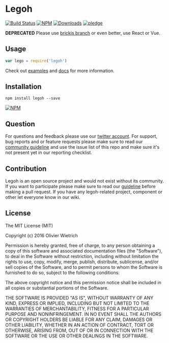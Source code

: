 # Legoh

[![Build Status](https://travis-ci.org/bredele/legoh.svg?branch=master)](https://travis-ci.org/bredele/legoh)
[![NPM](https://img.shields.io/npm/v/legoh.svg)](https://www.npmjs.com/package/legoh)
[![Downloads](https://img.shields.io/npm/dm/legoh.svg)](http://npm-stat.com/charts.html?package=legoh)
[![pledge](https://bredele.github.io/contributing-guide/community-pledge.svg)](https://github.com/bredele/contributing-guide/blob/master/community.md)

**DEPRECATED** Please use [brickjs branch](https://github.com/bredele/lego/tree/brickjs) or even better, use React or Vue.

## Usage

```js
var lego = require('legoh')

```

Check out [examples](/examples) and [docs](/docs) for more information.

## Installation

```shell
npm install legoh --save
```

[![NPM](https://nodei.co/npm/legoh.png)](https://nodei.co/npm/legoh/)

## Question

For questions and feedback please use our [twitter account](https://twitter.com/bredeleca). For support, bug reports and or feature requests please make sure to read our
<a href="https://github.com/bredele/contributing-guide/blob/master/community.md" target="_blank">community guideline</a> and use the issue list of this repo and make sure it's not present yet in our reporting checklist.


## Contribution

Legoh is an open source project and would not exist without its community. If you want to participate please make sure to read our <a href="https://github.com/bredele/contributing-guide/blob/master/community.md" target="_blank">guideline</a> before making a pull request. If you have any legoh-related project, component or other let everyone know in our wiki.

## License

The MIT License (MIT)

Copyright (c) 2016 Olivier Wietrich

Permission is hereby granted, free of charge, to any person obtaining a copy
of this software and associated documentation files (the "Software"), to deal
in the Software without restriction, including without limitation the rights
to use, copy, modify, merge, publish, distribute, sublicense, and/or sell
copies of the Software, and to permit persons to whom the Software is
furnished to do so, subject to the following conditions:

The above copyright notice and this permission notice shall be included in all
copies or substantial portions of the Software.

THE SOFTWARE IS PROVIDED "AS IS", WITHOUT WARRANTY OF ANY KIND, EXPRESS OR
IMPLIED, INCLUDING BUT NOT LIMITED TO THE WARRANTIES OF MERCHANTABILITY,
FITNESS FOR A PARTICULAR PURPOSE AND NONINFRINGEMENT. IN NO EVENT SHALL THE
AUTHORS OR COPYRIGHT HOLDERS BE LIABLE FOR ANY CLAIM, DAMAGES OR OTHER
LIABILITY, WHETHER IN AN ACTION OF CONTRACT, TORT OR OTHERWISE, ARISING FROM,
OUT OF OR IN CONNECTION WITH THE SOFTWARE OR THE USE OR OTHER DEALINGS IN THE
SOFTWARE.
